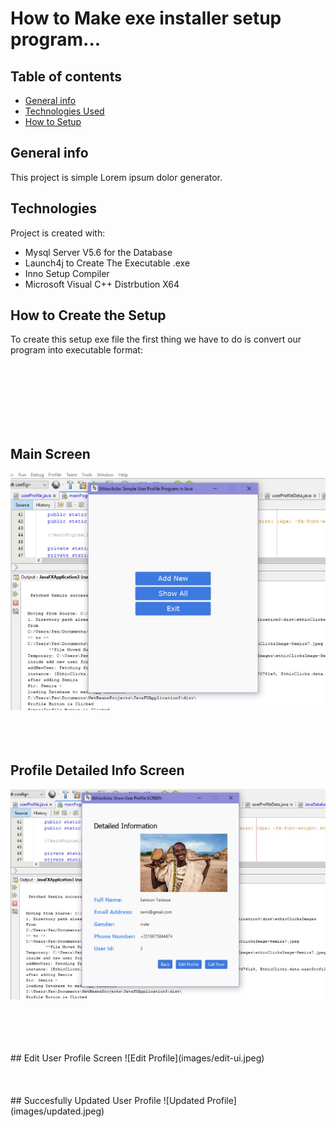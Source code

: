 # How to Make exe installer setup program...
## 
## Table of contents
* [General info](#general-info)
* [Technologies Used](#technologies)
* [How to Setup](#setup)

## General info
This project is simple Lorem ipsum dolor generator.
	
## Technologies
Project is created with:
* Mysql Server V5.6  for the Database
* Launch4j to Create The Executable .exe 
* Inno Setup Compiler
* Microsoft Visual C++ Distrbution X64
	
## How to Create the Setup
To create this setup exe file the first thing we have to do is convert our program into executable format:

<br />
<br />
<br />
<br />
<br />
<br />

## Main Screen
![User Profile](images/app-starting-ui.jpeg)
<br />
<br />
<br />
<br />
## Profile Detailed Info Screen
![Profile Detail](images/user-detail-info.jpeg)

<br />
<br />
<br />
<br />
## Edit User Profile Screen
![Edit Profile](images/edit-ui.jpeg)

<br />
<br />
<br />
<br />
## Succesfully Updated User  Profile
![Updated Profile](images/updated.jpeg)
